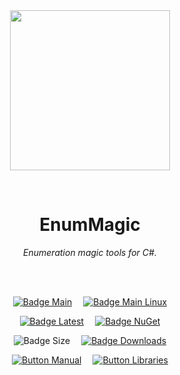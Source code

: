 
<div align = center>

<br>
<br>
    
<img
  src = 'https://cdn.jsdelivr.net/gh/Aptivi/EnumMagic@main/EnumMagic/OfficialAppIcon-EnumMagic-512.png'
  width = 256
  align = center
/>

<br>

# EnumMagic
    
*Enumeration magic tools for C#.*

<br>
<br>

[![Badge Main]][Main]   
[![Badge Main Linux]][Main Linux]

[![Badge Latest]][Latest]   
[![Badge NuGet]][NuGet]

![Badge Size]   
[![Badge Downloads]][Releases]

[![Button Manual]][Manual]   
[![Button Libraries]][Libraries]

</div>
    
<br>

</div>


<!----------------------------------------------------------------------------->

[Releases]: https://github.com/Aptivi/EnumMagic/releases
[Latest]: https://github.com/Aptivi/EnumMagic/releases/latest
[NuGet]: https://www.nuget.org/packages/EnumMagic.Offline/

[Main]: https://github.com/Aptivi/EnumMagic/actions/workflows/build-win.yml
[Main Linux]: https://github.com/Aptivi/EnumMagic/actions/workflows/build-linux.yml

[Libraries]: https://aptivi.gitbook.io/enummagic-manual/project-dependencies
[Manual]: https://aptivi.gitbook.io/enummagic-manual/

<!----------------------------------[ Badges ]--------------------------------->

[Badge Downloads]: https://img.shields.io/github/downloads/Aptivi/EnumMagic/total?color=217346&label=Downloads&style=for-the-badge&logoColor=white&logo=DocuSign&labelColor=2d9d5f
[Badge Latest]: https://img.shields.io/github/v/release/Aptivi/EnumMagic?color=212121&include_prereleases&label=github&style=for-the-badge&logoColor=white&logo=AzureArtifacts&labelColor=303030
[Badge NuGet]: https://img.shields.io/nuget/vpre/EnumMagic.Offline?color=012f52&style=for-the-badge&logoColor=white&logo=NuGet&labelColor=004880
[Badge Size]: https://img.shields.io/github/repo-size/Aptivi/EnumMagic?color=bb4a28&label=size&logoColor=white&style=for-the-badge&logo=GoogleAnalytics&labelColor=E85C33

[Badge Main]: https://github.com/Aptivi/EnumMagic/actions/workflows/build-win.yml/badge.svg
[Badge Main Linux]: https://github.com/Aptivi/EnumMagic/actions/workflows/build-linux.yml/badge.svg


<!---------------------------------[ Buttons ]--------------------------------->

[Button Libraries]: https://img.shields.io/badge/Libraries-EA8220?style=for-the-badge&logoColor=white&logo=AzureArtifacts
[Button Manual]: https://img.shields.io/badge/Docs-blueviolet?style=for-the-badge&logoColor=white&logo=GitBook
